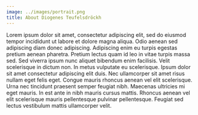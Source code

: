 ```yaml
---
image: ../images/portrait.png
title: About Diogenes Teufelsdröckh
---
```

Lorem ipsum dolor sit amet, consectetur adipiscing elit, sed do eiusmod tempor
incididunt ut labore et dolore magna aliqua. Odio aenean sed adipiscing diam donec
adipiscing. Adipiscing enim eu turpis egestas pretium aenean pharetra. Pretium
lectus quam id leo in vitae turpis massa sed. Sed viverra ipsum nunc aliquet
bibendum enim facilisis. Velit scelerisque in dictum non. In metus vulputate eu
scelerisque. Ipsum dolor sit amet consectetur adipiscing elit duis. Nec ullamcorper
sit amet risus nullam eget felis eget. Congue mauris rhoncus aenean vel elit
scelerisque. Urna nec tincidunt praesent semper feugiat nibh. Maecenas ultricies mi
eget mauris. In est ante in nibh mauris cursus mattis. Rhoncus aenean vel elit
scelerisque mauris pellentesque pulvinar pellentesque. Feugiat sed lectus vestibulum
mattis ullamcorper velit.